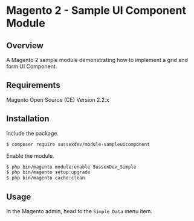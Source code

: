 # Magento 2 - Sample UI Component Module

## Overview

A Magento 2 sample module demonstrating how to implement a grid and form UI Component.

## Requirements

Magento Open Source (CE) Version 2.2.x

## Installation

Include the package.

```bash
$ composer require sussexdev/module-sampleuicomponent
```

Enable the module.

```bash
$ php bin/magento module:enable SussexDev_Simple
$ php bin/magento setup:upgrade
$ php bin/magento cache:clean
```

## Usage

In the Magento admin, head to the ```Simple Data``` menu item.
